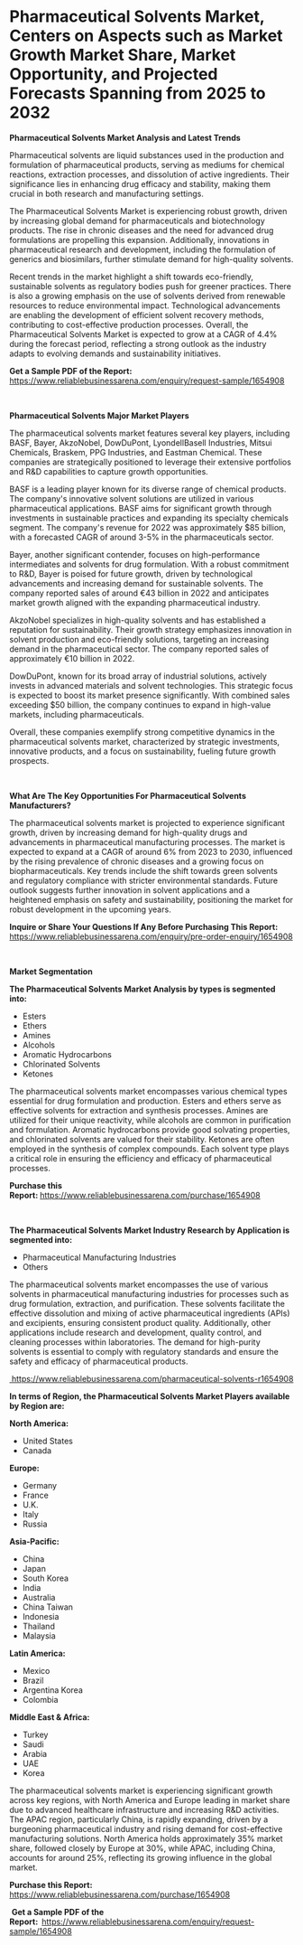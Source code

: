 <p><h1>Pharmaceutical Solvents Market, Centers on Aspects such as Market Growth Market Share, Market Opportunity, and Projected Forecasts Spanning from 2025 to 2032</h1></p><p><strong>Pharmaceutical Solvents Market Analysis and Latest Trends</strong></p>
<p><p>Pharmaceutical solvents are liquid substances used in the production and formulation of pharmaceutical products, serving as mediums for chemical reactions, extraction processes, and dissolution of active ingredients. Their significance lies in enhancing drug efficacy and stability, making them crucial in both research and manufacturing settings.</p><p>The Pharmaceutical Solvents Market is experiencing robust growth, driven by increasing global demand for pharmaceuticals and biotechnology products. The rise in chronic diseases and the need for advanced drug formulations are propelling this expansion. Additionally, innovations in pharmaceutical research and development, including the formulation of generics and biosimilars, further stimulate demand for high-quality solvents.</p><p>Recent trends in the market highlight a shift towards eco-friendly, sustainable solvents as regulatory bodies push for greener practices. There is also a growing emphasis on the use of solvents derived from renewable resources to reduce environmental impact. Technological advancements are enabling the development of efficient solvent recovery methods, contributing to cost-effective production processes. Overall, the Pharmaceutical Solvents Market is expected to grow at a CAGR of 4.4% during the forecast period, reflecting a strong outlook as the industry adapts to evolving demands and sustainability initiatives.</p></p>
<p><strong>Get a Sample PDF of the Report:&nbsp;</strong> <a href="https://www.reliablebusinessarena.com/enquiry/request-sample/1654908?utm_campaign=3288&utm_medium=2&utm_source=Github&utm_content=ia&utm_term=16042025&utm_id=pharmaceutical-solvents">https://www.reliablebusinessarena.com/enquiry/request-sample/1654908</a></p>
<p>&nbsp;</p>
<p><strong>Pharmaceutical Solvents Major Market Players</strong></p>
<p><p>The pharmaceutical solvents market features several key players, including BASF, Bayer, AkzoNobel, DowDuPont, LyondellBasell Industries, Mitsui Chemicals, Braskem, PPG Industries, and Eastman Chemical. These companies are strategically positioned to leverage their extensive portfolios and R&D capabilities to capture growth opportunities.</p><p>BASF is a leading player known for its diverse range of chemical products. The company's innovative solvent solutions are utilized in various pharmaceutical applications. BASF aims for significant growth through investments in sustainable practices and expanding its specialty chemicals segment. The company's revenue for 2022 was approximately $85 billion, with a forecasted CAGR of around 3-5% in the pharmaceuticals sector.</p><p>Bayer, another significant contender, focuses on high-performance intermediates and solvents for drug formulation. With a robust commitment to R&D, Bayer is poised for future growth, driven by technological advancements and increasing demand for sustainable solvents. The company reported sales of around €43 billion in 2022 and anticipates market growth aligned with the expanding pharmaceutical industry.</p><p>AkzoNobel specializes in high-quality solvents and has established a reputation for sustainability. Their growth strategy emphasizes innovation in solvent production and eco-friendly solutions, targeting an increasing demand in the pharmaceutical sector. The company reported sales of approximately €10 billion in 2022.</p><p>DowDuPont, known for its broad array of industrial solutions, actively invests in advanced materials and solvent technologies. This strategic focus is expected to boost its market presence significantly. With combined sales exceeding $50 billion, the company continues to expand in high-value markets, including pharmaceuticals.</p><p>Overall, these companies exemplify strong competitive dynamics in the pharmaceutical solvents market, characterized by strategic investments, innovative products, and a focus on sustainability, fueling future growth prospects.</p></p>
<p>&nbsp;</p>
<p><strong>What Are The Key Opportunities For Pharmaceutical Solvents Manufacturers?</strong></p>
<p><p>The pharmaceutical solvents market is projected to experience significant growth, driven by increasing demand for high-quality drugs and advancements in pharmaceutical manufacturing processes. The market is expected to expand at a CAGR of around 6% from 2023 to 2030, influenced by the rising prevalence of chronic diseases and a growing focus on biopharmaceuticals. Key trends include the shift towards green solvents and regulatory compliance with stricter environmental standards. Future outlook suggests further innovation in solvent applications and a heightened emphasis on safety and sustainability, positioning the market for robust development in the upcoming years.</p></p>
<p><strong>Inquire or Share Your Questions If Any Before Purchasing This Report:</strong> <a href="https://www.reliablebusinessarena.com/enquiry/pre-order-enquiry/1654908?utm_campaign=3288&utm_medium=2&utm_source=Github&utm_content=ia&utm_term=16042025&utm_id=pharmaceutical-solvents">https://www.reliablebusinessarena.com/enquiry/pre-order-enquiry/1654908</a></p>
<p>&nbsp;</p>
<p><strong>Market Segmentation</strong></p>
<p><strong>The Pharmaceutical Solvents Market Analysis by types is segmented into:</strong></p>
<p><ul><li>Esters</li><li>Ethers</li><li>Amines</li><li>Alcohols</li><li>Aromatic Hydrocarbons</li><li>Chlorinated Solvents</li><li>Ketones</li></ul></p>
<p><p>The pharmaceutical solvents market encompasses various chemical types essential for drug formulation and production. Esters and ethers serve as effective solvents for extraction and synthesis processes. Amines are utilized for their unique reactivity, while alcohols are common in purification and formulation. Aromatic hydrocarbons provide good solvating properties, and chlorinated solvents are valued for their stability. Ketones are often employed in the synthesis of complex compounds. Each solvent type plays a critical role in ensuring the efficiency and efficacy of pharmaceutical processes.</p></p>
<p><strong>Purchase this Report:&nbsp;</strong><a href="https://www.reliablebusinessarena.com/purchase/1654908?utm_campaign=3288&utm_medium=2&utm_source=Github&utm_content=ia&utm_term=16042025&utm_id=pharmaceutical-solvents">https://www.reliablebusinessarena.com/purchase/1654908</a></p>
<p>&nbsp;</p>
<p><strong>The Pharmaceutical Solvents Market Industry Research by Application is segmented into:</strong></p>
<p><ul><li>Pharmaceutical Manufacturing Industries</li><li>Others</li></ul></p>
<p><p>The pharmaceutical solvents market encompasses the use of various solvents in pharmaceutical manufacturing industries for processes such as drug formulation, extraction, and purification. These solvents facilitate the effective dissolution and mixing of active pharmaceutical ingredients (APIs) and excipients, ensuring consistent product quality. Additionally, other applications include research and development, quality control, and cleaning processes within laboratories. The demand for high-purity solvents is essential to comply with regulatory standards and ensure the safety and efficacy of pharmaceutical products.</p></p>
<p><a href="https://www.reliablebusinessarena.com/pharmaceutical-solvents-r1654908?utm_campaign=3288&utm_medium=2&utm_source=Github&utm_content=ia&utm_term=16042025&utm_id=pharmaceutical-solvents">&nbsp;https://www.reliablebusinessarena.com/pharmaceutical-solvents-r1654908</a></p>
<p><strong>In terms of Region, the Pharmaceutical Solvents Market Players available by Region are:</strong></p>
<p>
    <p> <strong> North America: </strong>
        <ul>
            <li>United States</li>
            <li>Canada</li>
        </ul>
        </p> 
    <p> <strong> Europe: </strong>
        <ul>
            <li>Germany</li>
            <li>France</li>
            <li>U.K.</li>
            <li>Italy</li>
            <li>Russia</li>
        </ul>
        </p> 
    <p> <strong> Asia-Pacific: </strong>
        <ul>
            <li>China</li>
            <li>Japan</li>
            <li>South Korea</li>
            <li>India</li>
            <li>Australia</li>
            <li>China Taiwan</li>
            <li>Indonesia</li>
            <li>Thailand</li>
            <li>Malaysia</li>
        </ul>
        </p> 
    <p> <strong> Latin America: </strong>
        <ul>
            <li>Mexico</li>
            <li>Brazil</li>
            <li>Argentina Korea</li>
            <li>Colombia</li>
        </ul>
        </p> 
    <p> <strong> Middle East & Africa: </strong>
        <ul>
            <li>Turkey</li>
            <li>Saudi</li>
            <li>Arabia</li>
            <li>UAE</li>
            <li>Korea</li>
        </ul>
    </p>
    </p>
<p><p>The pharmaceutical solvents market is experiencing significant growth across key regions, with North America and Europe leading in market share due to advanced healthcare infrastructure and increasing R&D activities. The APAC region, particularly China, is rapidly expanding, driven by a burgeoning pharmaceutical industry and rising demand for cost-effective manufacturing solutions. North America holds approximately 35% market share, followed closely by Europe at 30%, while APAC, including China, accounts for around 25%, reflecting its growing influence in the global market.</p></p>
<p><strong>Purchase this Report: </strong><a href="https://www.reliablebusinessarena.com/purchase/1654908?utm_campaign=3288&utm_medium=2&utm_source=Github&utm_content=ia&utm_term=16042025&utm_id=pharmaceutical-solvents">https://www.reliablebusinessarena.com/purchase/1654908</a></p>
<p>&nbsp;<strong>Get a Sample PDF of the Report:&nbsp;&nbsp;</strong><a href="https://www.reliablebusinessarena.com/enquiry/request-sample/1654908?utm_campaign=3288&utm_medium=2&utm_source=Github&utm_content=ia&utm_term=16042025&utm_id=pharmaceutical-solvents">https://www.reliablebusinessarena.com/enquiry/request-sample/1654908</a></p>
<p><strong></strong></p>
<p><p></p><p></p><p></p></p>